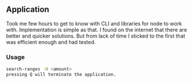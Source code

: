 ## Application
Took me few hours to get to know with CLI and libraries for node to work with.
Implementation is simple as that. I found on the internet that there are better and quicker solutions.
But from lack of time I sticked to the first that was efficient enough and had tested.

### Usage
 ```sh
 search-ranges -N <amount>
 pressing Q will terminate the application. 
 ``` 